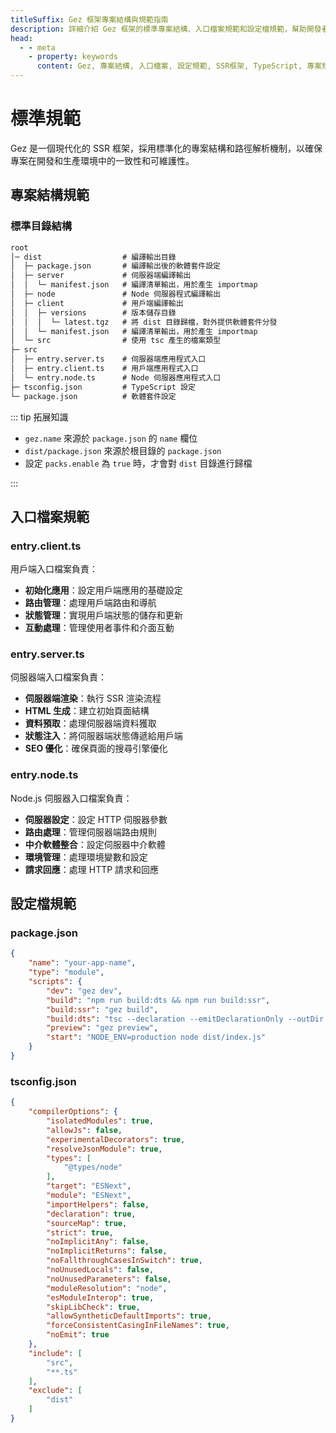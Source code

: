 ```yaml
---
titleSuffix: Gez 框架專案結構與規範指南
description: 詳細介紹 Gez 框架的標準專案結構、入口檔案規範和設定檔規範，幫助開發者建立規範化、可維護的 SSR 應用。
head:
  - - meta
    - property: keywords
      content: Gez, 專案結構, 入口檔案, 設定規範, SSR框架, TypeScript, 專案規範, 開發標準
---
```


# 標準規範

Gez 是一個現代化的 SSR 框架，採用標準化的專案結構和路徑解析機制，以確保專案在開發和生產環境中的一致性和可維護性。

## 專案結構規範

### 標準目錄結構

```txt
root
│─ dist                  # 編譯輸出目錄
│  ├─ package.json       # 編譯輸出後的軟體套件設定
│  ├─ server             # 伺服器端編譯輸出
│  │  └─ manifest.json   # 編譯清單輸出，用於產生 importmap
│  ├─ node               # Node 伺服器程式編譯輸出
│  ├─ client             # 用戶端編譯輸出
│  │  ├─ versions        # 版本儲存目錄
│  │  │  └─ latest.tgz   # 將 dist 目錄歸檔，對外提供軟體套件分發
│  │  └─ manifest.json   # 編譯清單輸出，用於產生 importmap
│  └─ src                # 使用 tsc 產生的檔案類型
├─ src
│  ├─ entry.server.ts    # 伺服器端應用程式入口
│  ├─ entry.client.ts    # 用戶端應用程式入口
│  └─ entry.node.ts      # Node 伺服器應用程式入口
├─ tsconfig.json         # TypeScript 設定
└─ package.json          # 軟體套件設定
```

::: tip 拓展知識
- `gez.name` 來源於 `package.json` 的 `name` 欄位
- `dist/package.json` 來源於根目錄的 `package.json`
- 設定 `packs.enable` 為 `true` 時，才會對 `dist` 目錄進行歸檔

:::

## 入口檔案規範

### entry.client.ts
用戶端入口檔案負責：
- **初始化應用**：設定用戶端應用的基礎設定
- **路由管理**：處理用戶端路由和導航
- **狀態管理**：實現用戶端狀態的儲存和更新
- **互動處理**：管理使用者事件和介面互動

### entry.server.ts
伺服器端入口檔案負責：
- **伺服器端渲染**：執行 SSR 渲染流程
- **HTML 生成**：建立初始頁面結構
- **資料預取**：處理伺服器端資料獲取
- **狀態注入**：將伺服器端狀態傳遞給用戶端
- **SEO 優化**：確保頁面的搜尋引擎優化

### entry.node.ts
Node.js 伺服器入口檔案負責：
- **伺服器設定**：設定 HTTP 伺服器參數
- **路由處理**：管理伺服器端路由規則
- **中介軟體整合**：設定伺服器中介軟體
- **環境管理**：處理環境變數和設定
- **請求回應**：處理 HTTP 請求和回應

## 設定檔規範

### package.json

```json title="package.json"
{
    "name": "your-app-name",
    "type": "module",
    "scripts": {
        "dev": "gez dev",
        "build": "npm run build:dts && npm run build:ssr",
        "build:ssr": "gez build",
        "build:dts": "tsc --declaration --emitDeclarationOnly --outDir dist/src",
        "preview": "gez preview",
        "start": "NODE_ENV=production node dist/index.js"
    }
}
```

### tsconfig.json

```json title="tsconfig.json"
{
    "compilerOptions": {
        "isolatedModules": true,
        "allowJs": false,
        "experimentalDecorators": true,
        "resolveJsonModule": true,
        "types": [
            "@types/node"
        ],
        "target": "ESNext",
        "module": "ESNext",
        "importHelpers": false,
        "declaration": true,
        "sourceMap": true,
        "strict": true,
        "noImplicitAny": false,
        "noImplicitReturns": false,
        "noFallthroughCasesInSwitch": true,
        "noUnusedLocals": false,
        "noUnusedParameters": false,
        "moduleResolution": "node",
        "esModuleInterop": true,
        "skipLibCheck": true,
        "allowSyntheticDefaultImports": true,
        "forceConsistentCasingInFileNames": true,
        "noEmit": true
    },
    "include": [
        "src",
        "**.ts"
    ],
    "exclude": [
        "dist"
    ]
}
```